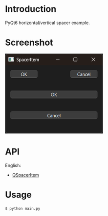 
# Introduction

PyQt6 horizontal/vertical spacer example.


# Screenshot

![SpacerItem](../res/11-SpacerItem.png)


# API

English:

- [QSpacerItem](https://doc.qt.io/qtforpython-6/PySide6/QtWidgets/QSpacerItem.html)


# Usage

```bash
$ python main.py
```
